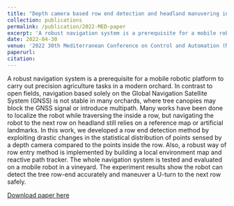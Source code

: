 ```yaml
---
title: "Depth camera based row end detection and headland manuvering in orchard navigation without GNSS"
collection: publications
permalink: /publication/2022-MED-paper
excerpt: 'A robust navigation system is a prerequisite for a mobile robotic platform to carry out precision agriculture tasks in a modern orchard. In contrast to open fields, navigation based solely on the Global Navigation Satellite System (GNSS) is not stable in many orchards, where tree canopies may block the GNSS signal or introduce multipath. Many works have been done to localize the robot while traversing the inside a row, but navigating the robot to the next row on headland still relies on a reference map or artificial landmarks. In this work, we developed a row end detection method by exploiting drastic changes in the statistical distribution of points sensed by a depth camera compared to the points inside the row. Also, a robust way of row entry method is implemented by building a local environment map and reactive path tracker. The whole navigation system is tested and evaluated on a mobile robot in a vineyard. The experiment results show the robot can detect the tree row-end accurately and maneuver a U-turn to the next row safely.'
date: 2022-04-30
venue: '2022 30th Mediterranean Conference on Control and Automation (MED)'
paperurl: 
citation: 
---
```

A robust navigation system is a prerequisite for a mobile robotic platform to carry out precision agriculture tasks in a modern orchard. In contrast to open fields, navigation based solely on the Global Navigation Satellite System (GNSS) is not stable in many orchards, where tree canopies may block the GNSS signal or introduce multipath. Many works have been done to localize the robot while traversing the inside a row, but navigating the robot to the next row on headland still relies on a reference map or artificial landmarks. In this work, we developed a row end detection method by exploiting drastic changes in the statistical distribution of points sensed by a depth camera compared to the points inside the row. Also, a robust way of row entry method is implemented by building a local environment map and reactive path tracker. The whole navigation system is tested and evaluated on a mobile robot in a vineyard. The experiment results show the robot can detect the tree row-end accurately and maneuver a U-turn to the next row safely.

[Download paper here](https://www.researchgate.net/profile/Chen-Peng-28/publication/360117302_Depth_camera_based_row-end_detection_and_headland_maneuvering_in_orchard_navigation_without_GNSS/links/6262e09cee24725b3ebdf26a/Depth-camera-based-row-end-detection-and-headland-maneuvering-in-orchard-navigation-without-GNSS.pdf)